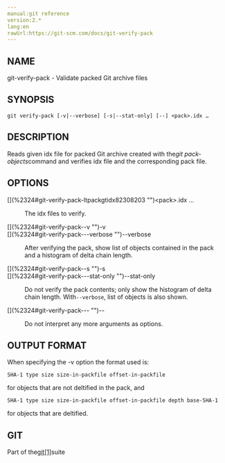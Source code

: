 ```yaml
---
manual:git reference
version:2.*
lang:en
rawUrl:https://git-scm.com/docs/git-verify-pack
---
```



## [](%2324#_name "")NAME<a name="_name"></a>


git-verify-pack - Validate packed Git archive files





## [](%2324#_synopsis "")SYNOPSIS<a name="_synopsis"></a>

```
git verify-pack [-v|--verbose] [-s|--stat-only] [--] <pack>.idx …​
```




## [](%2324#_description "")DESCRIPTION<a name="_description"></a>


Reads given idx file for packed Git archive created with the<em>git pack-objects</em>command and verifies idx file and the corresponding pack file.





## [](%2324#_options "")OPTIONS<a name="_options"></a>
<dl><dt id='git-verify-pack-ltpackgtidx82308203'>[](%2324#git-verify-pack-ltpackgtidx82308203 "")&lt;pack&gt;.idx …​</dt><dd>

The idx files to verify.

</dd><dt id='git-verify-pack--v'>[](%2324#git-verify-pack--v "")-v</dt><dt id='git-verify-pack---verbose'>[](%2324#git-verify-pack---verbose "")--verbose</dt><dd>

After verifying the pack, show list of objects contained in the pack and a histogram of delta chain length.

</dd><dt id='git-verify-pack--s'>[](%2324#git-verify-pack--s "")-s</dt><dt id='git-verify-pack---stat-only'>[](%2324#git-verify-pack---stat-only "")--stat-only</dt><dd>

Do not verify the pack contents; only show the histogram of delta chain length. With`--verbose`, list of objects is also shown.

</dd><dt id='git-verify-pack---'>[](%2324#git-verify-pack--- "")--</dt><dd>

Do not interpret any more arguments as options.

</dd></dl>



## [](%2324#_output_format "")OUTPUT FORMAT<a name="_output_format"></a>


When specifying the -v option the format used is:



```
SHA-1 type size size-in-packfile offset-in-packfile
```




for objects that are not deltified in the pack, and



```
SHA-1 type size size-in-packfile offset-in-packfile depth base-SHA-1
```




for objects that are deltified.





## [](%2324#_git "")GIT<a name="_git"></a>


Part of the[git[1]](%2248    "")suite






